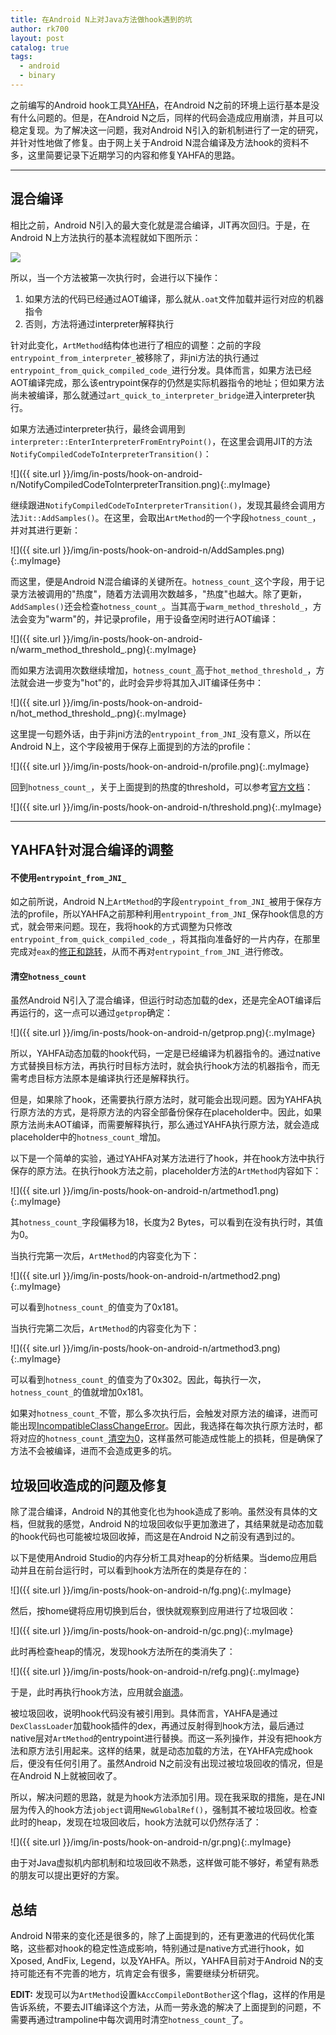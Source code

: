 ```yaml
---
title: 在Android N上对Java方法做hook遇到的坑
author: rk700
layout: post
catalog: true
tags:
  - android
  - binary
---
```


之前编写的Android hook工具[YAHFA](http://rk700.github.io/2017/03/30/YAHFA-introduction/)，在Android N之前的环境上运行基本是没有什么问题的。但是，在Android N之后，同样的代码会造成应用崩溃，并且可以稳定复现。为了解决这一问题，我对Android N引入的新机制进行了一定的研究，并针对性地做了修复。由于网上关于Android N混合编译及方法hook的资料不多，这里简要记录下近期学习的内容和修复YAHFA的思路。

---

## 混合编译

相比之前，Android N引入的最大变化就是混合编译，JIT再次回归。于是，在Android N上方法执行的基本流程就如下图所示：

![](https://source.android.com/devices/tech/dalvik/images/jit-workflow.png)

所以，当一个方法被第一次执行时，会进行以下操作：

1. 如果方法的代码已经通过AOT编译，那么就从`.oat`文件加载并运行对应的机器指令
2. 否则，方法将通过interpreter解释执行

针对此变化，`ArtMethod`结构体也进行了相应的调整：之前的字段`entrypoint_from_interpreter_`被移除了，非jni方法的执行通过`entrypoint_from_quick_compiled_code_`进行分发。具体而言，如果方法已经AOT编译完成，那么该entrypoint保存的仍然是实际机器指令的地址；但如果方法尚未被编译，那么就通过`art_quick_to_interpreter_bridge`进入interpreter执行。

如果方法通过interpreter执行，最终会调用到`interpreter::EnterInterpreterFromEntryPoint()`，在这里会调用JIT的方法`NotifyCompiledCodeToInterpreterTransition()`：

![]({{ site.url }}/img/in-posts/hook-on-android-n/NotifyCompiledCodeToInterpreterTransition.png){:.myImage}

继续跟进`NotifyCompiledCodeToInterpreterTransition()`，发现其最终会调用方法`Jit::AddSamples()`。在这里，会取出`ArtMethod`的一个字段`hotness_count_`，并对其进行更新：

![]({{ site.url }}/img/in-posts/hook-on-android-n/AddSamples.png){:.myImage}

而这里，便是Android N混合编译的关键所在。`hotness_count_`这个字段，用于记录方法被调用的"热度"，随着方法调用次数越多，"热度"也越大。除了更新，`AddSamples()`还会检查`hotness_count_`。当其高于`warm_method_threshold_`，方法会变为"warm"的，并记录profile，用于设备空闲时进行AOT编译：

![]({{ site.url }}/img/in-posts/hook-on-android-n/warm_method_threshold_.png){:.myImage}

而如果方法调用次数继续增加，`hotness_count_`高于`hot_method_threshold_`，方法就会进一步变为"hot"的，此时会异步将其加入JIT编译任务中：

![]({{ site.url }}/img/in-posts/hook-on-android-n/hot_method_threshold_.png){:.myImage}

这里提一句题外话，由于非jni方法的`entrypoint_from_JNI_`没有意义，所以在Android N上，这个字段被用于保存上面提到的方法的profile：

![]({{ site.url }}/img/in-posts/hook-on-android-n/profile.png){:.myImage}

回到`hotness_count_`，关于上面提到的热度的threshold，可以参考[官方文档](https://source.android.com/devices/tech/dalvik/jit-compiler)：

![]({{ site.url }}/img/in-posts/hook-on-android-n/threshold.png){:.myImage}

---

## YAHFA针对混合编译的调整

#### 不使用`entrypoint_from_JNI_`

如之前所说，Android N上`ArtMethod`的字段`entrypoint_from_JNI_`被用于保存方法的profile，所以YAHFA之前那种利用`entrypoint_from_JNI_`保存hook信息的方式，就会带来问题。现在，我将hook的方式调整为只修改`entrypoint_from_quick_compiled_code_`，将其指向准备好的一片内存，在那里完成对`eax`的[修正和跳转](https://github.com/rk700/YAHFA/blob/master/library/src/main/jni/HookMain.c#L43)，从而不再对`entrypoint_from_JNI_`进行修改。

#### 清空`hotness_count`

虽然Android N引入了混合编译，但运行时动态加载的dex，还是完全AOT编译后再运行的，这一点可以通过`getprop`确定：

![]({{ site.url }}/img/in-posts/hook-on-android-n/getprop.png){:.myImage}

所以，YAHFA动态加载的hook代码，一定是已经编译为机器指令的。通过native方式替换目标方法，再执行时目标方法时，就会执行hook方法的机器指令，而无需考虑目标方法原本是编译执行还是解释执行。

但是，如果除了hook，还需要执行原方法时，就可能会出现问题。因为YAHFA执行原方法的方式，是将原方法的内容全部备份保存在placeholder中。因此，如果原方法尚未AOT编译，而需要解释执行，那么通过YAHFA执行原方法，就会造成placeholder中的`hotness_count_`增加。

以下是一个简单的实验，通过YAHFA对某方法进行了hook，并在hook方法中执行保存的原方法。在执行hook方法之前，placeholder方法的`ArtMethod`内容如下：

![]({{ site.url }}/img/in-posts/hook-on-android-n/artmethod1.png){:.myImage}

其`hotness_count_`字段偏移为18，长度为2 Bytes，可以看到在没有执行时，其值为0。

当执行完第一次后，`ArtMethod`的内容变化为下：

![]({{ site.url }}/img/in-posts/hook-on-android-n/artmethod2.png){:.myImage}

可以看到`hotness_count_`的值变为了0x181。

当执行完第二次后，`ArtMethod`的内容变化为下：

![]({{ site.url }}/img/in-posts/hook-on-android-n/artmethod3.png){:.myImage}

可以看到`hotness_count_`的值变为了0x302。因此，每执行一次，`hotness_count_`的值就增加0x181。

如果对`hotness_count_`不管，那么多次执行后，会触发对原方法的编译，进而可能出现[IncompatibleClassChangeError](https://github.com/rk700/YAHFA/issues/9)。因此，我选择在每次执行原方法时，都将对应的`hotness_count_`[清空为0](https://github.com/rk700/YAHFA/blob/master/library/src/main/jni/HookMain.c#L60)，这样虽然可能造成性能上的损耗，但是确保了方法不会被编译，进而不会造成更多的坑。

## 垃圾回收造成的问题及修复

除了混合编译，Android N的其他变化也为hook造成了影响。虽然没有具体的文档，但就我的感觉，Android N的垃圾回收似乎更加激进了，其结果就是动态加载的hook代码也可能被垃圾回收掉，而这是在Android N之前没有遇到过的。

以下是使用Android Studio的内存分析工具对heap的分析结果。当demo应用启动并且在前台运行时，可以看到hook方法所在的类是存在的：

![]({{ site.url }}/img/in-posts/hook-on-android-n/fg.png){:.myImage}

然后，按home键将应用切换到后台，很快就观察到应用进行了垃圾回收：

![]({{ site.url }}/img/in-posts/hook-on-android-n/gc.png){:.myImage}

此时再检查heap的情况，发现hook方法所在的类消失了：

![]({{ site.url }}/img/in-posts/hook-on-android-n/refg.png){:.myImage}

于是，此时再执行hook方法，应用就会[崩溃](https://github.com/rk700/YAHFA/issues/8)。

被垃圾回收，说明hook代码没有被引用到。具体而言，YAHFA是通过`DexClassLoader`加载hook插件的dex，再通过反射得到hook方法，最后通过native层对`ArtMethod`的entrypoint进行替换。而这一系列操作，并没有把hook方法和原方法引用起来。这样的结果，就是动态加载的方法，在YAHFA完成hook后，便没有任何引用了。虽然Android N之前没有出现过被垃圾回收的情况，但是在Android N上就被回收了。

所以，解决问题的思路，就是为hook方法添加引用。现在我采取的措施，是在JNI层为传入的hook方法`jobject`调用`NewGlobalRef()`，强制其不被垃圾回收。检查此时的heap，发现在垃圾回收后，hook方法就可以仍然存活了：

![]({{ site.url }}/img/in-posts/hook-on-android-n/gr.png){:.myImage}

由于对Java虚拟机内部机制和垃圾回收不熟悉，这样做可能不够好，希望有熟悉的朋友可以提出更好的方案。

## 总结

Android N带来的变化还是很多的，除了上面提到的，还有更激进的代码优化策略，这些都对hook的稳定性造成影响，特别通过是native方式进行hook，如Xposed, AndFix, Legend，以及YAHFA。所以，YAHFA目前对于Android N的支持可能还有不完善的地方，坑肯定会有很多，需要继续分析研究。

**EDIT:** 发现可以为`ArtMethod`设置`kAccCompileDontBother`这个flag，这样的作用是告诉系统，不要去JIT编译这个方法，从而一劳永逸的解决了上面提到的问题，不需要再通过trampoline中每次调用时清空`hotness_count_`了。
